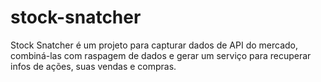 # stock-snatcher
Stock Snatcher é um projeto para capturar dados de API do mercado, combiná-las com raspagem de dados e gerar um serviço para recuperar infos de ações, suas vendas e compras. 
